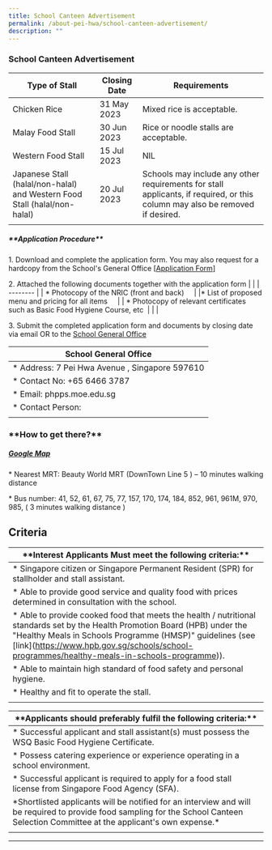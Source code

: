 ```yaml
---
title: School Canteen Advertisement
permalink: /about-pei-hwa/school-canteen-advertisement/
description: ""
---
```

### School Canteen Advertisement

| Type of Stall | Closing Date | Requirements |
| -------- | -------- | -------- |
| Chicken Rice     | 31 May 2023     | Mixed rice is acceptable.    |
| Malay Food Stall | 30 Jun 2023 | Rice or noodle stalls are acceptable.|
| Western Food Stall | 15 Jul 2023 | NIL|
| Japanese Stall (halal/non-halal) and Western Food Stall (halal/non-halal) | 20 Jul 2023 | Schools may include any other requirements for stall applicants, if required, or this column may also be removed if desired.|[\[AK(1\]](#_msocom_1) 
| |

##### \*\*Application Procedure\*\*

1\. Download and complete the application form. You may also request for a hardcopy from the School's General Office [[Application Form](https://staging.d2rf20mnuqi9qi.amplifyapp.com/files/appexistingsch.pdf)]


2\. Attached the following documents together with the application form
| | 
| -------- |
| \* Photocopy of the NRIC (front and back)     |
|\* List of proposed menu and pricing for all items     |
| \* Photocopy of relevant certificates such as Basic Food Hygiene Course, etc  |
| |



3\. Submit the completed application form and documents by closing date via email OR to the [School General Office](https://www.peihwapresbyterianpri.moe.edu.sg/contact-us/)

|School General Office|
| -------- |
|\* Address: 7 Pei Hwa Avenue , Singapore 597610|
|\* Contact No: +65 6466 3787|
|\* Email: phpps.moe.edu.sg|
|\* Contact Person: |
| |



### \*\*How to get there?\*\*
##### [Google Map](https://www.google.com/maps/place/7+Pei+Wah+Ave,+Singapore+597610/@1.3379184,103.7739806,17z/data=!3m1!4b1!4m6!3m5!1s0x31da10883a3eec09:0x34436c0a47ab6e16!8m2!3d1.3379184!4d103.7761693!16s%2Fg%2F11c3q3xd2q)

\* Nearest MRT: Beauty World MRT (DownTown Line 5 ) – 10 minutes walking distance

\* Bus number: 41, 52, 61, 67, 75, 77, 157, 170, 174, 184, 852, 961, 961M, 970, 985,
  ( 3 minutes walking distance )


## Criteria
|\*\*Interest Applicants Must meet the following criteria:\*\*|
| -------- |
|\* Singapore citizen or Singapore Permanent Resident (SPR) for stallholder and stall assistant.|
|\* Able to provide good service and quality food with prices determined in consultation with the school.|
|\* Able to provide cooked food that meets the health / nutritional standards set by the Health Promotion Board (HPB) under the "Healthy Meals in Schools Programme (HMSP)" guidelines (see \[link\](https://www.hpb.gov.sg/schools/school-programmes/healthy-meals-in-schools-programme)).|
|\* Able to maintain high standard of food safety and personal hygiene.|
|\* Healthy and fit to operate the stall.|
||


|\*\*Applicants should preferably fulfil the following criteria:\*\*|
| -------- |
|\* Successful applicant and stall assistant(s) must possess the WSQ Basic Food Hygiene Certificate.|
|\* Possess catering experience or experience operating in a school environment.|
|\* Successful applicant is required to apply for a food stall license from Singapore Food Agency (SFA). |
|\*Shortlisted applicants will be notified for an interview and will be required to provide food sampling for the School Canteen Selection Committee at the applicant's own expense.\*|
||


* * *
